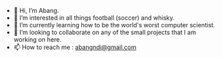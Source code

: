- 👋 Hi, I’m Abang.
- 👀 I’m interested in all things football (soccer) and whisky.
- 🌱 I’m currently learning how to be the world's worst computer scientist.
- 💞️ I’m looking to collaborate on any of the small projects that I am working on here.
- 📫 How to reach me : abangndi@gmail.com

<!---
abangsafri/abangsafri is a ✨ special ✨ repository because its `README.md` (this file) appears on your GitHub profile.
You can click the Preview link to take a look at your changes.
--->
